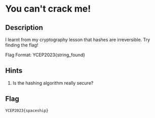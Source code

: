 # You can't crack me!

## Description
I learnt from my cryptography lesson that hashes are irreversible. Try finding the flag!

Flag Format: YCEP2023{string_found}

## Hints
1. Is the hashing algorithm really secure?

## Flag
```
YCEP2023{spaceship}
```